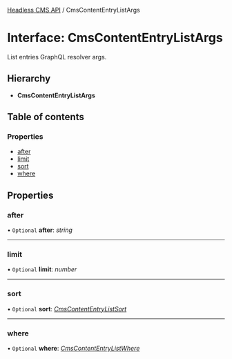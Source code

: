 [Headless CMS API](../index) / CmsContentEntryListArgs

# Interface: CmsContentEntryListArgs

List entries GraphQL resolver args.

## Hierarchy

* **CmsContentEntryListArgs**

## Table of contents

### Properties

- [after](cmscontententrylistargs#after)
- [limit](cmscontententrylistargs#limit)
- [sort](cmscontententrylistargs#sort)
- [where](cmscontententrylistargs#where)

## Properties

### after

• `Optional` **after**: *string*

___

### limit

• `Optional` **limit**: *number*

___

### sort

• `Optional` **sort**: [*CmsContentEntryListSort*](../types/cmscontententrylistsort)

___

### where

• `Optional` **where**: [*CmsContentEntryListWhere*](cmscontententrylistwhere)
